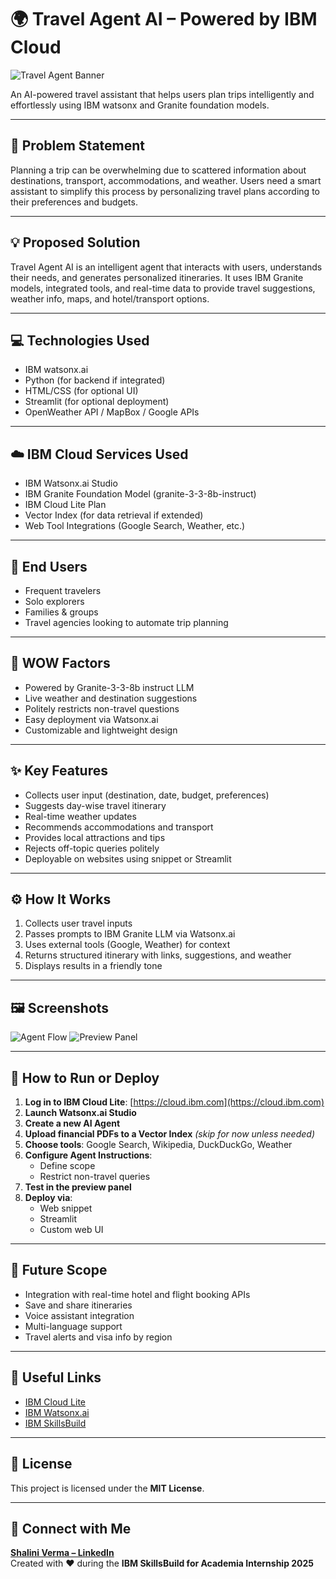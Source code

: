 # 🌍 Travel Agent AI – Powered by IBM Cloud

![Travel Agent Banner](./travel)

An AI-powered travel assistant that helps users plan trips intelligently and effortlessly using IBM watsonx and Granite foundation models.

---

## 🧠 Problem Statement

Planning a trip can be overwhelming due to scattered information about destinations, transport, accommodations, and weather. Users need a smart assistant to simplify this process by personalizing travel plans according to their preferences and budgets.

---

## 💡 Proposed Solution

Travel Agent AI is an intelligent agent that interacts with users, understands their needs, and generates personalized itineraries. It uses IBM Granite models, integrated tools, and real-time data to provide travel suggestions, weather info, maps, and hotel/transport options.

---

## 💻 Technologies Used

- IBM watsonx.ai  
- Python (for backend if integrated)
- HTML/CSS (for optional UI)
- Streamlit (for optional deployment)
- OpenWeather API / MapBox / Google APIs

---

## ☁️ IBM Cloud Services Used

- IBM Watsonx.ai Studio  
- IBM Granite Foundation Model (granite-3-3-8b-instruct)  
- IBM Cloud Lite Plan  
- Vector Index (for data retrieval if extended)  
- Web Tool Integrations (Google Search, Weather, etc.)

---

## 👥 End Users

- Frequent travelers  
- Solo explorers  
- Families & groups  
- Travel agencies looking to automate trip planning

---

## 🌟 WOW Factors

- Powered by Granite-3-3-8b instruct LLM  
- Live weather and destination suggestions  
- Politely restricts non-travel questions  
- Easy deployment via Watsonx.ai  
- Customizable and lightweight design

---

## ✨ Key Features

- Collects user input (destination, date, budget, preferences)  
- Suggests day-wise travel itinerary  
- Real-time weather updates  
- Recommends accommodations and transport  
- Provides local attractions and tips  
- Rejects off-topic queries politely  
- Deployable on websites using snippet or Streamlit

---

## ⚙️ How It Works

1. Collects user travel inputs  
2. Passes prompts to IBM Granite LLM via Watsonx.ai  
3. Uses external tools (Google, Weather) for context  
4. Returns structured itinerary with links, suggestions, and weather  
5. Displays results in a friendly tone

---

## 🖼️ Screenshots

![Agent Flow](./assets/agent-flow.png)
![Preview Panel](./assets/preview-panel.png)

---

## 🚀 How to Run or Deploy

1. **Log in to IBM Cloud Lite**: [https://cloud.ibm.com](https://cloud.ibm.com)  
2. **Launch Watsonx.ai Studio**  
3. **Create a new AI Agent**  
4. **Upload financial PDFs to a Vector Index** *(skip for now unless needed)*  
5. **Choose tools**: Google Search, Wikipedia, DuckDuckGo, Weather  
6. **Configure Agent Instructions**:  
   - Define scope  
   - Restrict non-travel queries  
7. **Test in the preview panel**  
8. **Deploy via**:  
   - Web snippet  
   - Streamlit  
   - Custom web UI

---

## 🔮 Future Scope

- Integration with real-time hotel and flight booking APIs  
- Save and share itineraries  
- Voice assistant integration  
- Multi-language support  
- Travel alerts and visa info by region

---

## 🔗 Useful Links

- [IBM Cloud Lite](https://cloud.ibm.com)
- [IBM Watsonx.ai](https://www.ibm.com/products/watsonx)
- [IBM SkillsBuild](https://skillsbuild.org/)

---

## 📝 License

This project is licensed under the **MIT License**.

---

## 🤝 Connect with Me

**[Shalini Verma – LinkedIn](https://www.linkedin.com/in/)**  
Created with ❤️ during the **IBM SkillsBuild for Academia Internship 2025**

